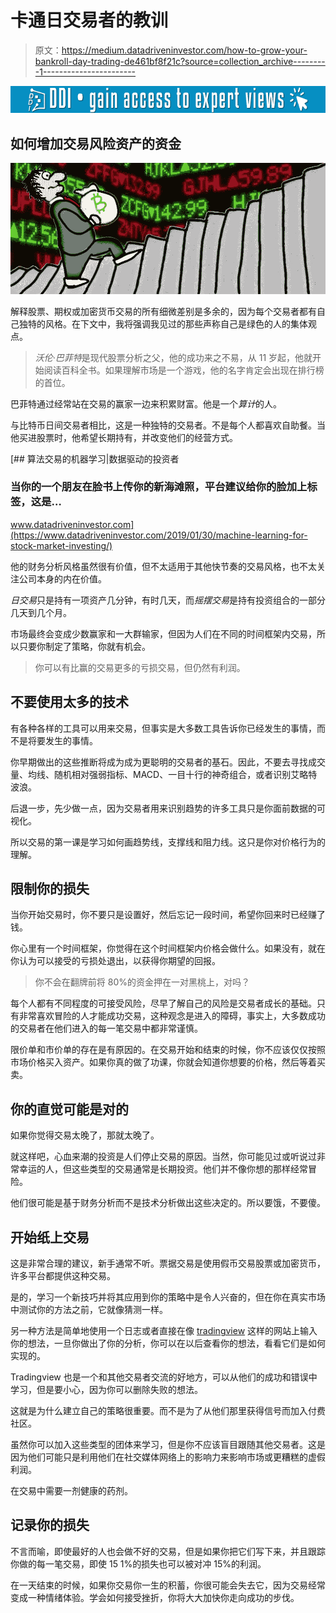 # 卡通日交易者的教训

> 原文：<https://medium.datadriveninvestor.com/how-to-grow-your-bankroll-day-trading-de461bf8f21c?source=collection_archive---------1----------------------->

[![](img/814bbfbdf271515d2a13f77650343e28.png)](http://www.track.datadriveninvestor.com/1B9E)

## 如何增加交易风险资产的资金

![](img/2aaae294bbf2069fbc79ac950ffabaab.png)

解释股票、期权或加密货币交易的所有细微差别是多余的，因为每个交易者都有自己独特的风格。在下文中，我将强调我见过的那些声称自己是绿色的人的集体观点。

> *沃伦·巴菲特*是现代股票分析之父，他的成功来之不易，从 11 岁起，他就开始阅读百科全书。如果理解市场是一个游戏，他的名字肯定会出现在排行榜的首位。

巴菲特通过经常站在交易的赢家一边来积累财富。他是一个*算计*的人。

与比特币日间交易者相比，这是一种独特的交易者。不是每个人都喜欢自助餐。当他买进股票时，他希望长期持有，并改变他们的经营方式。

[](https://www.datadriveninvestor.com/2019/01/30/machine-learning-for-stock-market-investing/) [## 算法交易的机器学习|数据驱动的投资者

### 当你的一个朋友在脸书上传你的新海滩照，平台建议给你的脸加上标签，这是…

www.datadriveninvestor.com](https://www.datadriveninvestor.com/2019/01/30/machine-learning-for-stock-market-investing/) 

他的财务分析风格虽然很有价值，但不太适用于其他快节奏的交易风格，也不太关注公司本身的内在价值。

*日交易*只是持有一项资产几分钟，有时几天，而*摇摆交易*是持有投资组合的一部分几天到几个月。

市场最终会变成少数赢家和一大群输家，但因为人们在不同的时间框架内交易，所以只要你制定了策略，你就有机会。

> 你可以有比赢的交易更多的亏损交易，但仍然有利润。

## 不要使用太多的技术

有各种各样的工具可以用来交易，但事实是大多数工具告诉你已经发生的事情，而不是将要发生的事情。

你早期做出的这些推断将成为成为更聪明的交易者的基石。因此，不要去寻找成交量、均线、随机相对强弱指标、MACD、一目十行的神奇组合，或者识别艾略特波浪。

后退一步，先少做一点，因为交易者用来识别趋势的许多工具只是你面前数据的可视化。

所以交易的第一课是学习如何画趋势线，支撑线和阻力线。这只是你对价格行为的理解。

## 限制你的损失

当你开始交易时，你不要只是设置好，然后忘记一段时间，希望你回来时已经赚了钱。

你心里有一个时间框架，你觉得在这个时间框架内价格会做什么。如果没有，就在你认为可以接受的亏损处退出，以获得你期望的回报。

> 你不会在翻牌前将 80%的资金押在一对黑桃上，对吗？

每个人都有不同程度的可接受风险，尽早了解自己的风险是交易者成长的基础。只有非常喜欢冒险的人才能成功交易，这种观念是进入的障碍，事实上，大多数成功的交易者在他们进入的每一笔交易中都非常谨慎。

限价单和市价单的存在是有原因的。在交易开始和结束的时候，你不应该仅仅按照市场价格买入资产。如果你真的做了功课，你就会知道你想要的价格，然后等着买卖。

## 你的直觉可能是对的

如果你觉得交易太晚了，那就太晚了。

就这样吧，心血来潮的投资是人们停止交易的原因。当然，你可能见过或听说过非常幸运的人，但这些类型的交易通常是长期投资。他们并不像你想的那样经常冒险。

他们很可能是基于财务分析而不是技术分析做出这些决定的。所以要饿，不要傻。

## 开始纸上交易

这是非常合理的建议，新手通常不听。票据交易是使用假币交易股票或加密货币，许多平台都提供这种交易。

是的，学习一个新技巧并将其应用到你的策略中是令人兴奋的，但在你在真实市场中测试你的方法之前，它就像猜测一样。

另一种方法是简单地使用一个日志或者直接在像 [tradingview](https://tradingview.com) 这样的网站上输入你的想法，一旦你做出了你的分析，你可以在以后查看你的想法，看看它们是如何实现的。

Tradingview 也是一个和其他交易者交流的好地方，可以从他们的成功和错误中学习，但是要小心，因为你可以删除失败的想法。

这就是为什么建立自己的策略很重要。而不是为了从他们那里获得信号而加入付费社区。

虽然你可以加入这些类型的团体来学习，但是你不应该盲目跟随其他交易者。这是因为他们可能只是利用他们在社交媒体网络上的影响力来影响市场或更糟糕的虚假利润。

在交易中需要一剂健康的药剂。

## 记录你的损失

不言而喻，即使最好的人也会做不好的交易，但是如果你把它们写下来，并且跟踪你做的每一笔交易，即使 15 1%的损失也可以被对冲 15%的利润。

在一天结束的时候，如果你交易你一生的积蓄，你很可能会失去它，因为交易经常变成一种情绪体验。学会如何接受挫折，你将大大加快你走向成功的步伐。